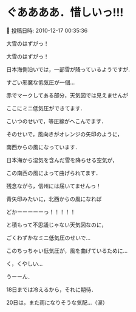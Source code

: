 # ぐああああ．惜しいっ!!!

📅 投稿日時: 2010-12-17 00:35:36

大雪のはずがっ！





大雪のはずがっ！


日本海側沿いでは，一部雪が降っているようですが．





すごい邪魔な低気圧が一個…


[](http://blogimg.goo.ne.jp/user_image/00/fb/3cb9c2e2ec6598284c9d46d170a96502.jpg)


赤でマークしてある部分，天気図では見えませんが


ここにミニ低気圧ができてます．





こいつのせいで，等圧線がへこんでます．


そのせいで，風向きがオレンジの矢印のように，


南西からの風になっています．


日本海から湿気を含んだ雪を降らせる空気が，


この南西の風によって曲げられてます．


残念ながら，信州には届いてませんっ！





青矢印みたいに，北西からの風になれば


どかーーーーーっ！！！！！


と積もって不思議じゃない天気図なのに，


ごくわずかなミニ低気圧のせいで…


このちっちゃい低気圧が，風を曲げているために…


く，くやしい…





うーーん．


18日までは冷えるから，それに期待．





20日は，また雨になりそうな気配…（涙）

